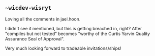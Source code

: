## `~wicdev-wisryt`
Loving all the comments in jael.hoon.

I didn't see it mentioned, but this is getting breached in, right?  After "compiles but not tested" becomes "worthy of the Curtis Yarvin Quality Assurance Seal of Approval".

Very much looking forward to tradeable invitations/ships!